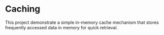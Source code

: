 # Caching
This project demonstrate a simple in-memory cache mechanism that stores frequently accessed data in memory for quick retrieval.
